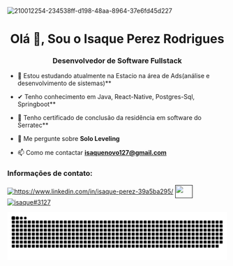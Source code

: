 ![210012254-234538ff-d198-48aa-8964-37e6fd45d227](https://github.com/IsaquePerez/Isaque-Perez/assets/102562033/36ea9e86-07ff-4aa2-adac-e89f9a81d82a)
<h1 align="center">Olá 👋, Sou o Isaque Perez Rodrigues</h1>
<h3 align="center">Desenvolvedor de Software Fullstack</h3>

- 🔭 Estou estudando atualmente na Estacio na área de Ads(análise e desenvolvimento de sistemas)**

-  ✔ Tenho conhecimento em Java, React-Native, Postgres-Sql, Springboot**

- 🌱 Tenho certificado de conclusão da residência em software do Serratec**

- 💬 Me pergunte sobre **Solo Leveling**

- 📫 Como me contactar **isaquenovo127@gmail.com**

<h3 align="left">Informações de contato:</h3>
<p align="left">
<a href="https://www.linkedin.com/in/isaque-perez-39a5ba295/" target="blank"><img align="center" src="https://raw.githubusercontent.com/rahuldkjain/github-profile-readme-generator/master/src/images/icons/Social/linked-in-alt.svg" alt="https://www.linkedin.com/in/isaque-perez-39a5ba295/" height="30" width="40" /></a>
<a href="" target="blank"><img align="center" src="https://raw.githubusercontent.com/rahuldkjain/github-profile-readme-generator/master/src/images/icons/Social/instagram.svg" alt="" height="30" width="40" /></a>
<a href="isaque#3127" target="blank"><img align="center" src="https://raw.githubusercontent.com/rahuldkjain/github-profile-readme-generator/master/src/images/icons/Social/discord.svg" alt="isaque#3127" height="30" width="40" /></a>
</p>
<picture>
  <source
    media="(prefers-color-scheme: dark)"
    srcset="
      https://raw.githubusercontent.com/platane/snk/output/github-contribution-grid-snake-dark.svg
    "
  />
  <source
    media="(prefers-color-scheme: dark)"
    srcset="
      https://raw.githubusercontent.com/platane/snk/output/github-contribution-grid-snake.svg
    "
  />
  <img
    alt="github contribution grid snake animation"
    src="https://raw.githubusercontent.com/platane/snk/output/github-contribution-grid-snake.svg"
  />
</picture>
